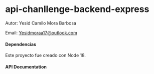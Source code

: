 # api-chanllenge-backend-express

Autor: Yesid Camilo Mora Barbosa

Email: Yesidmoraa17@outlook.com

#### Dependencias

Este proyecto fue creado con Node 18.


#### API Documentation

<redoc spec-url="https://github.com/Camilomora117/api-chanllenge-backend-express/tree/main/src/utils/files/oas_api.json"></redoc>

<script src="https://cdn.jsdelivr.net/npm/redoc/bundles/redoc.standalone.js"></script>
